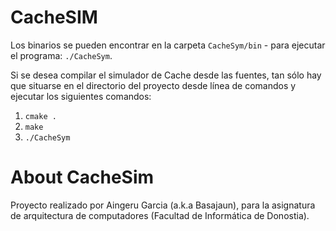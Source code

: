# CacheSIM

Los binarios se pueden encontrar en la carpeta `CacheSym/bin` - para ejecutar el programa: `./CacheSym`.


Si se desea compilar el simulador de Cache desde las fuentes, tan sólo hay que situarse en el directorio del proyecto desde línea de comandos y ejecutar los siguientes comandos:

1) ``cmake .``
2) ``make``
3) ``./CacheSym``


# About CacheSim

Proyecto realizado por Aingeru Garcia (a.k.a Basajaun), para la asignatura  de arquitectura de computadores (Facultad de Informática de Donostia).

